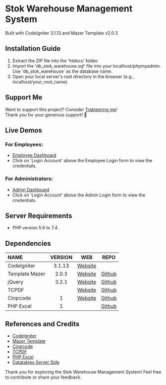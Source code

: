 # Stok Warehouse Management System
Built with CodeIgniter 3.1.13 and Mazer Template v2.0.3

## Installation Guide

1. Extract the ZIP file into the 'htdocs' folder.
2. Import the 'db_stok_warehouse.sql' file into your localhost/phpmyadmin. Use 'db_stok_warehouse' as the database name.
3. Open your local server's root directory in the browser (e.g., localhost/your_root_name).

## Support Me

Want to support this project? Consider [Trakteering me](https://trakteer.id/aethershin)!
<br/>Thank you for your generous support! 🙂

## Live Demos

### For Employees:
- [Employee Dashboard](https://stokwarehouse.aethershin.com)
- Click on 'Login Account' above the Employee Login form to view the credentials.

### For Administrators:
- [Admin Dashboard](https://stokwarehouse.aethershin.com/admin)
- Click on 'Login Account' above the Admin Login form to view the credentials.

## Server Requirements
- PHP version 5.6 to 7.4.

## Dependencies
| NAME           | VERSION | WEB                                            | REPO                                                |
| :------------- | :-----: | :--------------------------------------------: | :-------------------------------------------------: |
| CodeIgniter    | 3.1.13  | [Website](https://codeigniter.com)              |
| Template Mazer | 2.0.3   | [Website](https://saugi.me/)                    | [Github](https://github.com/zuramai/mazer)          |
| jQuery         | 3.2.1   | [Website](http://jquery.com)                    | [Github](https://github.com/jquery/jquery)          |
| TCPDF          |         | [Website](https://tcpdf.org/)                   | [Github](https://github.com/tecnickcom/TCPDF)       |
| Cirqrcode      | 1       | [Website](https://phpqrcode.sourceforge.net/)   | [Github](https://github.com/dwisetiyadi/CodeIgniter-PHP-QR-Code) |
| PHP Excel      | 1       |                                                | [Github](https://github.com/PHPOffice/PHPExcel)     |

## References and Credits
- [CodeIgniter](https://github.com/bcit-ci/CodeIgniter)
- [Mazer Template](https://github.com/zuramai/mazer)
- [Cirqrcode](https://github.com/dwisetiyadi/CodeIgniter-PHP-QR-Code)
- [TCPDF](https://github.com/tecnickcom/TCPDF)
- [PHP Excel](https://github.com/PHPOffice/PHPExcel)
- [Datatables Server Side](https://mbahcoding.com/tutorial/php/codeigniter/codeigniter-ajax-crud-using-bootstrap-modals-and-datatable.html)

Thank you for exploring the Stok Warehouse Management System! Feel free to contribute or share your feedback.
